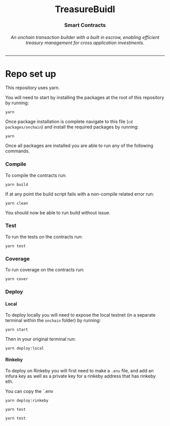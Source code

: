 <div align="center">
    <h1>TreasureBuidl</h1>
    <h3>Smart Contracts</h3>
    <h6>
        An onchain transaction builder with a built in escrow, enabling efficient treasury management for cross application investments. 
    </h6>
</div>

---

# Repo set up 

This repository uses yarn. 

You will need to start by installing the packages at the root of this repository by running:
```
yarn
```

Once package installation is complete navigate to this file (`cd packages/onchain`) and install the required packages by running:
```
yarn
```

Once all packages are installed you are able to run any of the following commands. 

### Compile 

To compile the contracts run: 
```
yarn build
```

If at any point the build script fails with a non-compile related error run:
```
yarn clean
```
You should now be able to run build without issue. 

### Test

To run the tests on the contracts run:
```
yarn test
```

### Coverage 

To run coverage on the contracts run:
```
yarn cover
```

### Deploy 

#### Local 

To deploy locally you will need to expose the local testnet (in a separate terminal within the `onchain` folder) by running: 
```
yarn start
```

Then in your original terminal run:
```
yarn deploy:local
```

#### Rinkeby

To deploy on Rinkeby you will first need to make a `.env` file, and add an infura key as well as a private key for a rinkeby address that has rinkeby eth. 

You can copy the `.env

```
yarn deploy:rinkeby
```


```
yarn test
```

```
yarn test
```
